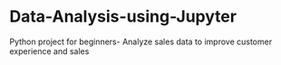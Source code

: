 # Data-Analysis-using-Jupyter
Python project for beginners- Analyze sales data to improve customer experience and sales

